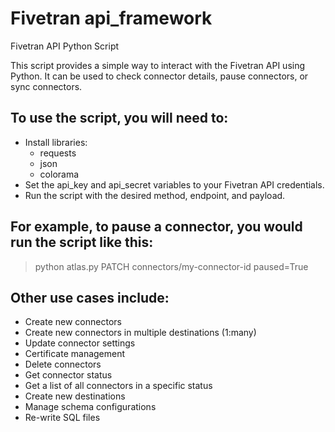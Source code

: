 # Fivetran api_framework
Fivetran API Python Script

This script provides a simple way to interact with the Fivetran API using Python. It can be used to check connector details, pause connectors, or sync connectors.

## To use the script, you will need to:

- Install libraries:
  - requests
  - json
  - colorama
- Set the api_key and api_secret variables to your Fivetran API credentials.
- Run the script with the desired method, endpoint, and payload.

## For example, to pause a connector, you would run the script like this:

>python atlas.py PATCH connectors/my-connector-id paused=True

## Other use cases include:
- Create new connectors
- Create new connectors in multiple destinations (1:many)
- Update connector settings
- Certificate management
- Delete connectors
- Get connector status
- Get a list of all connectors in a specific status
- Create new destinations
- Manage schema configurations
- Re-write SQL files

